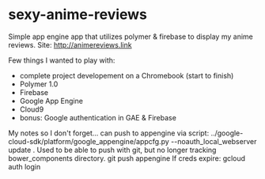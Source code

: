 # sexy-anime-reviews
Simple app engine app that utilizes polymer & firebase to display my anime reviews.
Site: http://animereviews.link

Few things I wanted to play with:
* complete project developement on a Chromebook (start to finish)
* Polymer 1.0
* Firebase
* Google App Engine
* Cloud9
* bonus: Google authentication in GAE & Firebase


My notes so I don't forget...
can push to appengine via script:
  ../google-cloud-sdk/platform/google_appengine/appcfg.py --noauth_local_webserver update .
Used to be able to push with git, but no longer tracking bower_components directory.
  git push appengine
If creds expire:
  gcloud auth login
